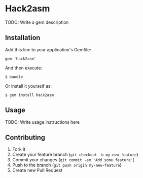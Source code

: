 # Hack2asm

TODO: Write a gem description

## Installation

Add this line to your application's Gemfile:

    gem 'hack2asm'

And then execute:

    $ bundle

Or install it yourself as:

    $ gem install hack2asm

## Usage

TODO: Write usage instructions here

## Contributing

1. Fork it
2. Create your feature branch (`git checkout -b my-new-feature`)
3. Commit your changes (`git commit -am 'Add some feature'`)
4. Push to the branch (`git push origin my-new-feature`)
5. Create new Pull Request
